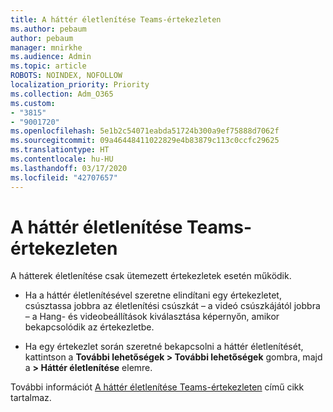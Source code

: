 ```yaml
---
title: A háttér életlenítése Teams-értekezleten
ms.author: pebaum
author: pebaum
manager: mnirkhe
ms.audience: Admin
ms.topic: article
ROBOTS: NOINDEX, NOFOLLOW
localization_priority: Priority
ms.collection: Adm_O365
ms.custom:
- "3815"
- "9001720"
ms.openlocfilehash: 5e1b2c54071eabda51724b300a9ef75888d7062f
ms.sourcegitcommit: 09a46448411022829e4b83879c113c0ccfc29625
ms.translationtype: HT
ms.contentlocale: hu-HU
ms.lasthandoff: 03/17/2020
ms.locfileid: "42707657"
---
```

# <a name="blur-your-background-in-a-teams-meeting"></a>A háttér életlenítése Teams-értekezleten

A hátterek életlenítése csak ütemezett értekezletek esetén működik.

- Ha a háttér életlenítésével szeretne elindítani egy értekezletet, csúsztassa jobbra az életlenítési csúszkát – a videó csúszkájától jobbra – a Hang- és videobeállítások kiválasztása képernyőn, amikor bekapcsolódik az értekezletbe.

- Ha egy értekezlet során szeretné bekapcsolni a háttér életlenítését, kattintson a **További lehetőségek > További lehetőségek** gombra, majd a **> Háttér életlenítése** elemre.

További információt [A háttér életlenítése Teams-értekezleten](https://support.office.com/article/Blur-your-background-in-a-Teams-meeting-f77a2381-443a-499d-825e-509a140f4780) című cikk tartalmaz.